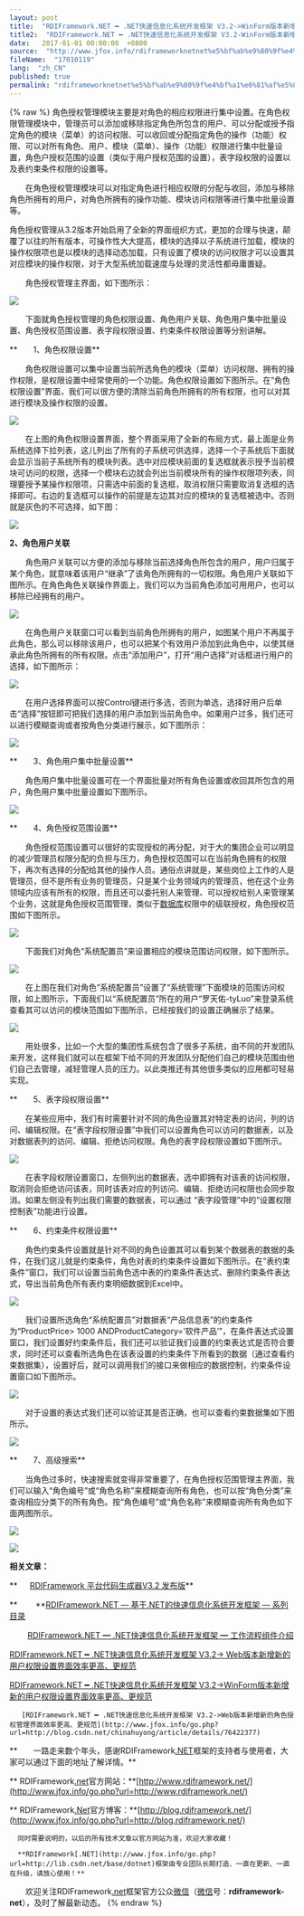 ```yaml
---
layout: post
title:  "RDIFramework.NET ━ .NET快速信息化系统开发框架 V3.2->WinForm版本新增新的角色授权管理界面效率更高、更规范"
title2:  "RDIFramework.NET ━ .NET快速信息化系统开发框架 V3.2-WinForm版本新增新的角色授权管理界面效率更高、更规范"
date:   2017-01-01 00:00:00  +0800
source:  "http://www.jfox.info/rdiframeworknetnet%e5%bf%ab%e9%80%9f%e4%bf%a1%e6%81%af%e5%8c%96%e7%b3%bb%e7%bb%9f%e5%bc%80%e5%8f%91%e6%a1%86%e6%9e%b6v32winform%e7%89%88%e6%9c%ac%e6%96%b0%e5%a2%9e%e6%96%b0%e7%9a%84%e8%a7%92%e8%89%b2.html"
fileName:  "17010119"
lang:  "zh_CN"
published: true
permalink: "rdiframeworknetnet%e5%bf%ab%e9%80%9f%e4%bf%a1%e6%81%af%e5%8c%96%e7%b3%bb%e7%bb%9f%e5%bc%80%e5%8f%91%e6%a1%86%e6%9e%b6v32winform%e7%89%88%e6%9c%ac%e6%96%b0%e5%a2%9e%e6%96%b0%e7%9a%84%e8%a7%92%e8%89%b2.html"
---
```

{% raw %}
角色授权管理模块主要是对角色的相应权限进行集中设置。在角色权限管理模块中，管理员可以添加或移除指定角色所包含的用户、可以分配或授予指定角色的模块（菜单）的访问权限、可以收回或分配指定角色的操作（功能）权限、可以对所有角色、用户、模块（菜单）、操作（功能）权限进行集中批量设置，角色户授权范围的设置（类似于用户授权范围的设置），表字段权限的设置以及表约束条件权限的设置等。

　　在角色授权管理模块可以对指定角色进行相应权限的分配与收回，添加与移除角色所拥有的用户，对角色所拥有的操作功能、模块访问权限等进行集中批量设置等。

角色授权管理从3.2版本开始启用了全新的界面组织方式，更加的合理与快速，颠覆了以往的所有版本，可操作性大大提高，模块的选择以子系统进行加载，模块的操作权限项也是以模块的选择动态加载，只有设置了模块的访问权限才可以设置其对应模块的操作权限，对于大型系统加载速度与处理的灵活性都毋庸置疑。

　　角色授权管理主界面，如下图所示：

![](0bed65d.png)

　　下面就角色授权管理的角色权限设置、角色用户关联、角色用户集中批量设置、角色授权范围设置、表字段权限设置、约束条件权限设置等分别讲解。

**　　1、角色权限设置**

　　角色权限设置可以集中设置当前所选角色的模块（菜单）访问权限、拥有的操作权限，是权限设置中经常使用的一个功能。角色权限设置如下图所示。在“角色权限设置”界面，我们可以很方便的清除当前角色所拥有的所有权限，也可以对其进行模块及操作权限的设置。

![](7011876.png)

　　在上图的角色权限设置界面，整个界面采用了全新的布局方式，最上面是业务系统选择下拉列表，这儿列出了所有的子系统可供选择，选择一个子系统后下面就会显示当前子系统所有的模块列表。选中对应模块前面的复选框就表示授予当前模块可访问的权限，选择一个模块右边就会列出当前模块所有的操作权限项列表，同理要授予某操作权限项，只需选中前面的复选框，取消权限只需要取消复选框的选择即可。右边的复选框可以操作的前提是左边其对应的模块的复选框被选中。否则就是灰色的不可选择，如下图：

![](a1a2844.png)

**2、角色用户关联**

　　角色用户关联可以方便的添加与移除当前选择角色所包含的用户，用户归属于某个角色，就意味着该用户“继承”了该角色所拥有的一切权限。角色用户关联如下图所示。在角色角色关联操作界面上，我们可以为当前角色添加可用用户，也可以移除已经拥有的用户。

![](d5cc48e.png)

　　在角色用户关联窗口可以看到当前角色所拥有的用户，如图某个用户不再属于此角色，那么可以移除该用户，也可以把某个有效用户添加到此角色中，以使其继承此角色所拥有的所有权限。点击“添加用户”，打开“用户选择”对话框进行用户的选择，如下图所示：

![](5d7cc6a.png)

　　在用户选择界面可以按Control键进行多选，否则为单选，选择好用户后单击“选择”按钮即可把我们选择的用户添加到当前角色中。如果用户过多，我们还可以进行模糊查询或者按角色分类进行展示，如下图所示：

![](46270c9.png)

**　　3、角色用户集中批量设置**

　　角色用户集中批量设置可在一个界面批量对所有角色设置或收回其所包含的用户，角色用户集中批量设置如下图所示。

![](528b9d9.png)

**　　4、角色授权范围设置**

　　角色授权范围设置可以很好的实现授权的再分配，对于大的集团企业可以明显的减少管理员权限分配的负担与压力，角色授权范围可以在当前角色拥有的权限下，再次有选择的分配给其他的操作人员。通俗点讲就是，某些岗位上工作的人是管理员，但不是所有业务的管理员，只是某个业务领域内的管理员，他在这个业务领域内应该有所有的权限，而且还可以委托别人来管理、可以授权给别人来管理某个业务，这就是角色授权范围管理，类似于[数据库](http://www.jfox.info/go.php?url=http://lib.csdn.net/base/mysql)权限中的级联授权，角色授权范围如下图所示。

![](969d074.png)

　　下面我们对角色“系统配置员”来设置相应的模块范围访问权限，如下图所示。

![](9f06bee.png)

　　在上图在我们对角色“系统配置员”设置了“系统管理”下面模块的范围访问权限，如上图所示，下面我们以“系统配置员”所在的用户“罗天佑-tyLuo”来登录系统查看其可以访问的模块范围如下图所示，已经按我们的设置正确展示了结果。

 ![](17fa30c.png)

　　用处很多，比如一个大型的集团性系统包含了很多子系统，由不同的开发团队来开发，这样我们就可以在框架下给不同的开发团队分配他们自己的模块范围由他们自己去管理，减轻管理人员的压力。以此类推还有其他很多类似的应用都可轻易实现。

**　　5、表字段权限设置**

　　在某些应用中，我们有时需要针对不同的角色设置其对特定表的访问，列的访问、编辑权限。在“表字段权限设置”中我们可以设置角色可以访问的数据表，以及对数据表列的访问、编辑、拒绝访问权限。角色的表字段权限设置如下图所示。

![](9ee41e1.png)

　　在表字段权限设置窗口，左侧列出的数据表，选中即拥有对该表的访问权限，取消则会拒绝访问该表，同时该表对应的列访问、编辑、拒绝访问权限也会同步取消。如果左侧没有列出我们需要的数据表，可以通过 “表字段管理”中的“设置权限控制表”功能进行设置。

**　　6、约束条件权限设置**

　　角色约束条件设置就是针对不同的角色设置其可以看到某个数据表的数据的条件，在我们这儿就是约束条件，角色对表的约束条件设置如下图所示。在“表约束条件”窗口，我们可以设置当前角色选中表的约束条件表达式、删除约束条件表达式，导出当前角色所有表约束明细数据到Excel中。

![](231d11f.png)

　　我们设置所选角色“系统配置员”对数据表“产品信息表”的约束条件为“ProductPrice> 1000 ANDProductCategory=’软件产品’”，在条件表达式设置窗口，我们设置好约束条件后，我们还可以验证我们设置的约束表达式是否符合要求，同时还可以查看所选角色在该表设置的约束条件下所看到的数据（通过查看约束数据集），设置好后，就可以调用我们的接口来做相应的数据控制，约束条件设置窗口如下图所示。

![](124b43c.png)

　　对于设置的表达式我们还可以验证其是否正确，也可以查看约束数据集如下图所示。

![](13cb4ac.png)

**　　7、高级搜索**

　　当角色过多时，快速搜索就变得非常重要了，在角色授权范围管理主界面，我们可以输入“角色编号”或“角色名称”来模糊查询所有角色，也可以按“角色分类”来查询相应分类下的所有角色。按“角色编号”或“角色名称”来模糊查询所有角色如下面两图所示。

![](2ad28bd.png)

![](937755d.png)

 **相关文章：** 　 

**  　  [RDIFramework 平台代码生成器V3.2 发布版](http://www.jfox.info/go.php?url=http://files.cnblogs.com/files/huyong/RDIFrameworkCodeMarkerV3.2Bin.rar)** 

**　　 **[RDIFramework.NET — 基于.NET的快速信息化系统开发框架 — 系列目录](http://www.jfox.info/go.php?url=http://www.cnblogs.com/huyong/p/3202024.html)  

　　 [RDIFramework.NET ━ .NET快速信息化系统开发框架 ━ 工作流程组件介绍](http://www.jfox.info/go.php?url=http://blog.rdiframework.net/90.html) 

[RDIFramework.NET ━ .NET快速信息化系统开发框架 V3.2-> Web版本新增新的用户权限设置界面效率更高、更规范](http://www.jfox.info/go.php?url=http://blog.csdn.net/chinahuyong/article/details/74027764)

[RDIFramework.NET ━ .NET快速信息化系统开发框架 V3.2->WinForm版本新增新的用户权限设置界面效率更高、更规范](http://www.jfox.info/go.php?url=http://blog.csdn.net/chinahuyong/article/details/74035451)

       [RDIFramework.NET ━ .NET快速信息化系统开发框架 V3.2->Web版本新增新的角色授权管理界面效率更高、更规范](http://www.jfox.info/go.php?url=http://blog.csdn.net/chinahuyong/article/details/76422377)

**　　一路走来数个年头，感谢RDIFramework[.NET](http://www.jfox.info/go.php?url=http://lib.csdn.net/base/dotnet)框架的支持者与使用者，大家可以通过下面的地址了解详情。** 

**      RDIFramework[.net](http://www.jfox.info/go.php?url=http://lib.csdn.net/base/dotnet)官方网站：**[http://www.rdiframework.net/](http://www.jfox.info/go.php?url=http://www.rdiframework.net/) 

**      RDIFramework[.Net](http://www.jfox.info/go.php?url=http://lib.csdn.net/base/dotnet)官方博客：**[http://blog.rdiframework.net/](http://www.jfox.info/go.php?url=http://blog.rdiframework.net/) 

      同时需要说明的，以后的所有技术文章以官方网站为准，欢迎大家收藏！ 

      **RDIFramework[.NET](http://www.jfox.info/go.php?url=http://lib.csdn.net/base/dotnet)框架由专业团队长期打造、一直在更新、一直在升级，请放心使用！**  

　　欢迎关注RDIFramework[.net](http://www.jfox.info/go.php?url=http://lib.csdn.net/base/dotnet)框架官方公众[微信](http://www.jfox.info/go.php?url=http://lib.csdn.net/base/wechat)（[微信](http://www.jfox.info/go.php?url=http://lib.csdn.net/base/wechat)号：**rdiframework-net**），及时了解最新动态。
{% endraw %}